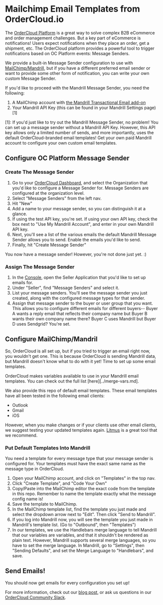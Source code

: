 # Mailchimp Email Templates from OrderCloud.io

The [OrderCloud Platform](https://ordercloud.io/) is a great way to solve complex B2B eCommerce and order management challenges. But a key part of eCommerce is notifications! Users expect notifications when they place an order, get a shipment, etc. The OrderCloud platform provides a powerful tool to trigger notifications based on OC Platform events: Message Senders. 

We provide a built-in Message Sender configuration to use with [MailChimp/Mandrill](https://mandrill.com/), but if you have a different preferred email sender or want to provide some other form of notification, you can write your own custom Message Sender. 

If you'd like to proceed with the Mandrill Message Sender, you need the following:

1. A MailChimp account with [the Mandrill Transactional Email add-on](http://kb.mailchimp.com/mandrill/add-or-remove-mandrill)
2. Your Mandrill API Key (this can be found in your Mandrill Settings page)[1]

[1]: If you'd just like to try out the Mandrill Message Sender, no problem! You can set up a message sender without a Mandrill API Key. However, this API key allows only a limited number of sends, and more importantly, uses the default OrderCloud-branded email templates! Get your own paid Mandrill account to configure your own custom email templates. 

## Configure OC Platform Message Sender

### Create The Message Sender
1. Go to your [OrderCloud Dashboard](https://dashboard.ordercloud.io), and select the Organization that you'd like to configure a Message Sender for. Message Senders are configured at the organization level.
2. Select "Message Senders" from the left nav.
3. Hit "New"
4. Add a name to your message sender, so you can distinguish it at a glance.
5. If using the test API key, you're set. If using your own API key, check the box next to "Use My Mandrill Account", and enter in your own Mandrill API key.
6. Next, you'll see a list of the various emails the default Mandrill Message Sender allows you to send. Enable the emails you'd like to send.
7. Finally, hit "Create Message Sender"

You now have a message sender! However, you're not done just yet. :)

### Assign The Message Sender

1. In the [Console](https://console.ordercloud.io/), open the Seller Application that you'd like to set up emails for. 
2. Under "Seller", find "Message Senders" and select it.
3. List your message senders. You'll see the message sender you just created, along with the configured message types for that sender.
4. Assign that message sender to the buyer or user group that you want. This allows you to configure different emails for different buyers-- Buyer A wants a reply email that reflects their company name but Buyer B wants their own company name there? Buyer C uses Mandrill but Buyer D uses Sendgrid? You're set.

## Configure MailChimp/Mandril

So, OrderCloud is all set up, but if you tried to trigger an email right now, you wouldn't get one. This is because OrderCloud is sending Mandrill data, but Mandrill doesn't know what to do with it yet! Time to set up some email templates.

OrderCloud makes variables available to use in your Mandrill email templates. You can check out the full list [here][../merge-vars.md]. 

We also provide this repo of default email templates. These email templates have all been tested in the following email clients:
- Outlook
- Gmail
- iOS

However, when you make changes or if your clients use other email clients, we suggest testing your updated templates again. [Litmus](https://litmus.com/) is a great tool that we recommend.

### Put Default Templates Into Mandrill

You need a template for every message type that your message sender is configured for. Your templates must have the exact same name as the message type in OrderCloud.

1. Open your MailChimp account, and click on "Templates" in the top nav.
2. Click "Create Template", and "Code Your Own"
3. Copy/Paste into the MailChimp editor the exact code from the template in this repo. Remember to name the template exactly what the message config name is!
4. Save the template to MailChimp.
5. In the MailChimp template list, find the template you just made and select the dropdown arrow next to "Edit". Then click "Send to Mandrill".
6. If you log into Mandrill now, you will see the template you just made in Mandrill's template list. (Go to "Outbound", then "Templates") 
7. In our templates, we use the Handlebars merge language to tell Mandrill that our variables are variables, and that it shouldn't be rendered as plain text. However, Mandrill supports several merge languages, so you have to set the merge language. In Mandrill, go to "Settings", then "Sending Defaults", and set the Merge Language to "Handlebars", and save. 

## Send Emails!

You should now get emails for every configuration you set up!


For more information, check out our [blog post](https://ordercloud.io/transactional-emails-mandrill-ordercloud-io/), or ask us questions in our [OrderCloud Community Slack](http://community.ordercloud.io/).
